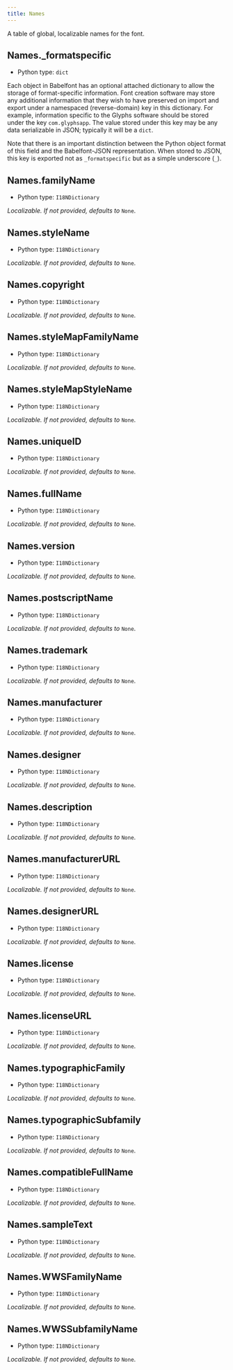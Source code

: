 ```yaml
---
title: Names
---
```

A table of global, localizable names for the font.
## Names._formatspecific

* Python type: `dict`


Each object in Babelfont has an optional attached dictionary to allow the storage
of format-specific information. Font creation software may store any additional
information that they wish to have preserved on import and export under a
namespaced (reverse-domain) key in this dictionary. For example, information
specific to the Glyphs software should be stored under the key `com.glyphsapp`.
The value stored under this key may be any data serializable in JSON; typically
it will be a `dict`.

Note that there is an important distinction between the Python object format
of this field and the Babelfont-JSON representation. When stored to JSON, this key
is exported not as `_formatspecific` but as a simple underscore (`_`).



## Names.familyName

* Python type: `I18NDictionary`

 *Localizable.*
*If not provided, defaults to* `None`.


## Names.styleName

* Python type: `I18NDictionary`

 *Localizable.*
*If not provided, defaults to* `None`.


## Names.copyright

* Python type: `I18NDictionary`

 *Localizable.*
*If not provided, defaults to* `None`.


## Names.styleMapFamilyName

* Python type: `I18NDictionary`

 *Localizable.*
*If not provided, defaults to* `None`.


## Names.styleMapStyleName

* Python type: `I18NDictionary`

 *Localizable.*
*If not provided, defaults to* `None`.


## Names.uniqueID

* Python type: `I18NDictionary`

 *Localizable.*
*If not provided, defaults to* `None`.


## Names.fullName

* Python type: `I18NDictionary`

 *Localizable.*
*If not provided, defaults to* `None`.


## Names.version

* Python type: `I18NDictionary`

 *Localizable.*
*If not provided, defaults to* `None`.


## Names.postscriptName

* Python type: `I18NDictionary`

 *Localizable.*
*If not provided, defaults to* `None`.


## Names.trademark

* Python type: `I18NDictionary`

 *Localizable.*
*If not provided, defaults to* `None`.


## Names.manufacturer

* Python type: `I18NDictionary`

 *Localizable.*
*If not provided, defaults to* `None`.


## Names.designer

* Python type: `I18NDictionary`

 *Localizable.*
*If not provided, defaults to* `None`.


## Names.description

* Python type: `I18NDictionary`

 *Localizable.*
*If not provided, defaults to* `None`.


## Names.manufacturerURL

* Python type: `I18NDictionary`

 *Localizable.*
*If not provided, defaults to* `None`.


## Names.designerURL

* Python type: `I18NDictionary`

 *Localizable.*
*If not provided, defaults to* `None`.


## Names.license

* Python type: `I18NDictionary`

 *Localizable.*
*If not provided, defaults to* `None`.


## Names.licenseURL

* Python type: `I18NDictionary`

 *Localizable.*
*If not provided, defaults to* `None`.


## Names.typographicFamily

* Python type: `I18NDictionary`

 *Localizable.*
*If not provided, defaults to* `None`.


## Names.typographicSubfamily

* Python type: `I18NDictionary`

 *Localizable.*
*If not provided, defaults to* `None`.


## Names.compatibleFullName

* Python type: `I18NDictionary`

 *Localizable.*
*If not provided, defaults to* `None`.


## Names.sampleText

* Python type: `I18NDictionary`

 *Localizable.*
*If not provided, defaults to* `None`.


## Names.WWSFamilyName

* Python type: `I18NDictionary`

 *Localizable.*
*If not provided, defaults to* `None`.


## Names.WWSSubfamilyName

* Python type: `I18NDictionary`

 *Localizable.*
*If not provided, defaults to* `None`.


